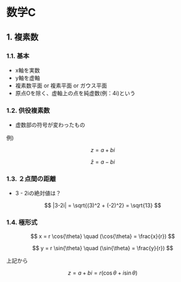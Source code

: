 # 数学C

## 1. 複素数
### 1.1. 基本
- x軸を実数
- y軸を虚軸
- 複素数平面 or 複素平面 or ガウス平面
- 原点Oを除く、虚軸上の点を純虚数(例：4i)という

### 1.2. 供役複素数
- 虚数部の符号が変わったもの

例)

$$
z = a + bi
$$

$$
\bar{z} = a - bi
$$

### 1.3. ２点間の距離

- 3 - 2iの絶対値は？

$$
|3-2i| = \sqrt{(3)^2 + (-2)^2} = \sqrt{13}
$$


### 1.4. 極形式

$$
x = r \cos{\theta} \quad (\cos{\theta} = \frac{x}{r})
$$

$$
y = r \sin{\theta} \quad (\sin{\theta} = \frac{y}{r})
$$

上記から

$$
z = a + bi = r(\cos{\theta} + i\sin{\theta})
$$

